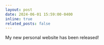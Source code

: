 ```yaml
---
layout: post
date: 2024-06-01 15:59:00-0400
inline: true
related_posts: false
---
```


My new personal website has been released!